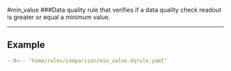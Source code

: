 #min_value
###Data quality rule that verifies if a data quality check readout is greater or equal a minimum value.
___
## Example
``` yaml
--8<-- "home/rules/comparison/min_value.dqrule.yaml"
```
